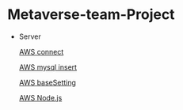 # Metaverse-team-Project

- Server
    
    [AWS connect](Metaverse-team-Project/AWS%20connect.md)
    
    [AWS mysql insert](Metaverse-team-Project/AWS%20mysql%20insert.md)
    
    [AWS baseSetting](Metaverse-team-Project/AWS%20baseSetting.md)

    [AWS Node.js](Metaverse-team-Project/AWS%20ubuntu-Node.js%20insert.md)
  
